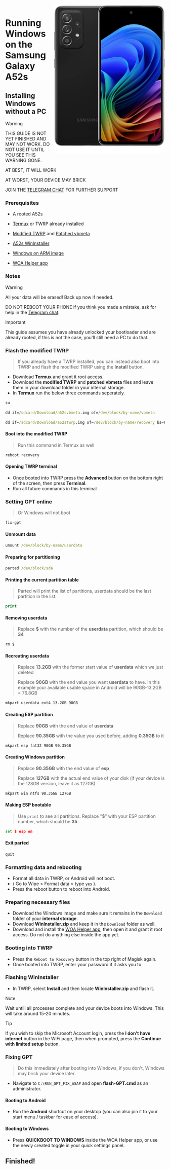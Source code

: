 <img align="right" src="https://github.com/n00b69/woa-a52s/blob/main/a52s.png" width="350" alt="Windows 11 running on a52sxq">

# Running Windows on the Samsung Galaxy A52s

## Installing Windows without a PC
> [!Warning]
> THIS GUIDE IS NOT YET FINISHED AND MAY NOT WORK. DO NOT USE IT UNTIL YOU SEE THIS WARNING GONE.
>
> AT BEST, IT WILL WORK
>
> AT WORST, YOUR DEVICE MAY BRICK
>
> JOIN THE [TELEGRAM CHAT](https://t.me/a52sxq_uefi) FOR FURTHER SUPPORT

### Prerequisites
- A rooted A52s

- [Termux](https://play.google.com/store/apps/details?id=com.termux) or TWRP already installed

- [Modified TWRP](https://github.com/n00b69/woa-a52s/releases/download/Files/a52stwrp.img) and [Patched vbmeta](https://github.com/n00b69/woa-a52s/releases/download/Files/a52svbmeta.img)

- [A52s WinInstaller](https://github.com/n00b69/woa-a52s/releases/download/Files/A52sWinInstaller_v6.8.zip)

- [Windows on ARM image](https://worproject.com/esd)

- [WOA Helper app](https://github.com/Marius586/WoA-Helper-update/releases/tag/WOA)

### Notes
> [!WARNING]  
> All your data will be erased! Back up now if needed.
> 
> DO NOT REBOOT YOUR PHONE if you think you made a mistake, ask for help in the [Telegram chat](https://t.me/a52sxq_uefi).

> [!Important]
> This guide assumes you have already unlocked your bootloader and are already rooted, if this is not the case, you'll still need a PC to do that.

### Flash the modified TWRP
> If you already have a TWRP installed, you can instead also boot into TWRP and flash the modified TWRP using the **Install** button.
- Download **Termux** and grant it root access.
- Download the **modified TWRP** and **patched vbmeta** files and leave them in your download folder in your internal storage.
- In **Termux** run the below three commands seperately.
```cmd
su
```

```cmd
dd if=/sdcard/Download/a52svbmeta.img of=/dev/block/by-name/vbmeta
```

```cmd
dd if=/sdcard/Download/a52stwrp.img of=/dev/block/by-name/recovery bs=8M
```

#### Boot into the modified TWRP
> Run this command in Termux as well
```cmd
reboot recovery
```

#### Opening TWRP terminal
- Once booted into TWRP press the **Advanced** button on the bottom right of the screen, then press **Terminal**.
- Run all future commands in this terminal

### Setting GPT online
> Or Windows will not boot
```cmd
fix-gpt
```

#### Unmount data
```cmd
umount /dev/block/by-name/userdata
```

#### Preparing for partitioning
```cmd
parted /dev/block/sda
```

#### Printing the current partition table
> Parted will print the list of partitions, userdata should be the last partition in the list.
```cmd
print
```

#### Removing userdata
> Replace **$** with the number of the **userdata** partition, which should be **34**
```cmd
rm $
```

#### Recreating userdata
> Replace **13.2GB** with the former start value of **userdata** which we just deleted
>
> Replace **90GB** with the end value you want **userdata** to have. In this example your available usable space in Android will be 90GB-13.2GB = 76.8GB
```cmd
mkpart userdata ext4 13.2GB 90GB
```

#### Creating ESP partition
> Replace **90GB** with the end value of **userdata**
>
> Replace **90.35GB** with the value you used before, adding **0.35GB** to it
```cmd
mkpart esp fat32 90GB 90.35GB
```

#### Creating Windows partition
> Replace **90.35GB** with the end value of **esp**
>
> Replace **127GB** with the actual end value of your disk (if your device is the 128GB version, leave it as 127GB)
```cmd
mkpart win ntfs 90.35GB 127GB
```

#### Making ESP bootable
> Use `print` to see all partitions. Replace "$" with your ESP partition number, which should be **35**
```cmd
set $ esp on
```

#### Exit parted
```cmd
quit
```

### Formatting data and rebooting
- Format all data in TWRP, or Android will not boot.
- ( Go to Wipe > Format data > type `yes` ).
- Press the reboot button to reboot into Android.

### Preparing necessary files
- Download the Windows image and make sure it remains in the `Download` folder of your **internal storage**.
- Download **WinInstaller.zip** and keep it in the `Download` folder as well.
- Download and install the [WOA Helper app](https://github.com/Marius586/WoA-Helper-update/releases/tag/WOA), then open it and grant it root access. Do not do anything else inside the app yet.

### Booting into TWRP
- Press the `Reboot to Recovery` button in the top right of Magisk again.
- Once booted into TWRP, enter your password if it asks you to.

### Flashing WinInstaller
- In TWRP, select **Install** and then locate **WinInstaller.zip** and flash it.
> [!Note]
> Wait untill all processes complete and your device boots into Windows. This will take around 15-20 minutes.

> [!Tip]
> If you wish to skip the Microsoft Account login, press the **I don't have internet** button in the WiFi page, then when prompted, press the **Continue with limited setup** button.

### Fixing GPT
> Do this immediately after booting into Windows, if you don't, Windows may brick your device later.
- Navigate to `C:\RUN_GPT_FIX_ASAP` and open **flash-GPT.cmd** as an administrator.

#### Booting to Android
- Run the **Android** shortcut on your desktop (you can also pin it to your start menu / taskbar for ease of access).

#### Booting to Windows
- Press **QUICKBOOT TO WINDOWS** inside the WOA Helper app, or use the newly created toggle in your quick settings panel.

## Finished!



















